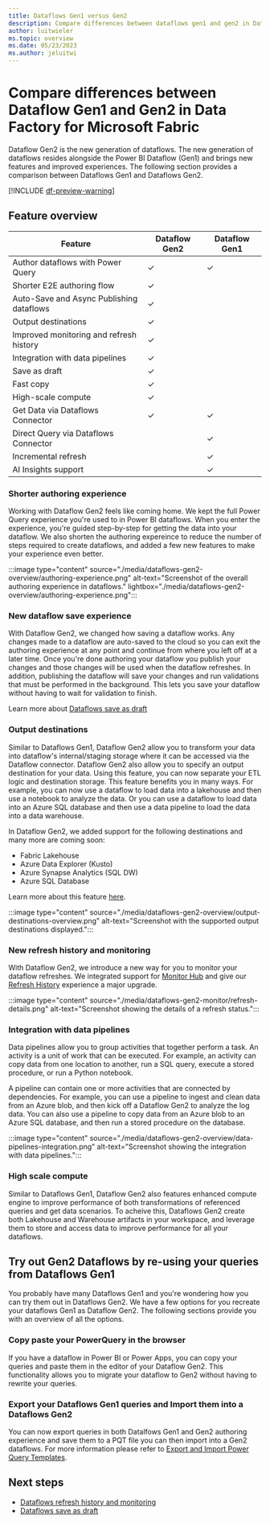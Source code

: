 ```yaml
---
title: Dataflows Gen1 versus Gen2
description: Compare differences between dataflows gen1 and gen2 in Data Factory for Microsoft Fabric.
author: luitwieler
ms.topic: overview
ms.date: 05/23/2023
ms.author: jeluitwi
---
```


# Compare differences between Dataflow Gen1 and Gen2 in Data Factory for Microsoft Fabric

Dataflow Gen2 is the new generation of dataflows. The new generation of dataflows resides alongside the Power BI Dataflow (Gen1) and brings new features and improved experiences. The following section provides a comparison between Dataflows Gen1 and Dataflows Gen2.

[!INCLUDE [df-preview-warning](includes/data-factory-preview-warning.md)]

## Feature overview

| Feature |   Dataflow Gen2 |  Dataflow Gen1 |
|--------|---|---|
| Author dataflows with Power Query  | ✓ | ✓ |
| Shorter E2E authoring flow | ✓ |  |
| Auto-Save and Async Publishing dataflows | ✓ |  |
| Output destinations  | ✓  |   |
| Improved monitoring and refresh history       | ✓ |   |
| Integration with data pipelines     | ✓  |   |
| Save as draft       | ✓ |   |
| Fast copy       | ✓  |   |
| High-scale compute     | ✓ |   |
| Get Data via Dataflows Connector | ✓ | ✓ |
| Direct Query via Dataflows Connector |  | ✓ |
| Incremental refresh       |   | ✓ |
| AI Insights support |  | ✓ |

### Shorter authoring experience

Working with Dataflow Gen2 feels like coming home. We kept the full Power Query experience you're used to in Power BI dataflows. When you enter the experience, you're guided step-by-step for getting the data into your dataflow. We also shorten the authoring expereince to reduce the number of steps required to create dataflows, and added a few new features to make your experience even better.

:::image type="content" source="./media/dataflows-gen2-overview/authoring-experience.png" alt-text="Screenshot of the overall authoring experience in dataflows." lightbox="./media/dataflows-gen2-overview/authoring-experience.png":::

### New dataflow save experience

With Dataflow Gen2, we changed how saving a dataflow works. Any changes made to a dataflow are auto-saved to the cloud so you can exit the authoring experience at any point and continue from where you left off at a later time. Once you're done authoring your dataflow you publish your changes and those changes will be used when the dataflow refreshes. In addition, publishing the dataflow will save your changes and run validations that must be performed in the background.  This lets you save your dataflow without having to wait for validation to finish. 

Learn more about [Dataflows save as draft](dataflows-gen2-save-draft.md)

### Output destinations

Similar to Dataflows Gen1, Dataflow Gen2 allow you to transform your data into dataflow's internal/staging storage where it can be accessed via the Dataflow connector. Dataflow Gen2 also allow you to specify an output destination for your data. Using this feature, you can now separate your ETL logic and destination storage. This feature benefits you in many ways. For example, you can now use a dataflow to load data into a lakehouse and then use a notebook to analyze the data. Or you can use a dataflow to load data into an Azure SQL database and then use a data pipeline to load the data into a data warehouse.

In Dataflow Gen2, we added support for the following destinations and many more are coming soon:

- Fabric Lakehouse
- Azure Data Explorer (Kusto)
- Azure Synapse Analytics (SQL DW)
- Azure SQL Database

Learn more about this feature [here](dataflows-gen2-overview.md).

:::image type="content" source="./media/dataflows-gen2-overview/output-destinations-overview.png" alt-text="Screenshot with the supported output destinations displayed.":::

### New refresh history and monitoring

With Dataflow Gen2, we introduce a new way for you to monitor your dataflow refreshes. We integrated support for [Monitor Hub](../placeholder.md) and give our [Refresh History](./dataflows-gen2-monitor.md) experience a major upgrade.

:::image type="content" source="./media/dataflows-gen2-monitor/refresh-details.png" alt-text="Screenshot showing the details of a refresh status.":::

### Integration with data pipelines

Data pipelines allow you to group activities that together perform a task. An activity is a unit of work that can be executed. For example, an activity can copy data from one location to another, run a SQL query, execute a stored procedure, or run a Python notebook.

A pipeline can contain one or more activities that are connected by dependencies. For example, you can use a pipeline to ingest and clean data from an Azure blob, and then kick off a Dataflow Gen2 to analyze the log data. You can also use a pipeline to copy data from an Azure blob to an Azure SQL database, and then run a stored procedure on the database.

:::image type="content" source="./media/dataflows-gen2-overview/data-pipelines-integration.png" alt-text="Screenshot showing the integration with data pipelines.":::

### High scale compute

Similar to Dataflows Gen1, Dataflow Gen2 also features enhanced compute engine to improve performance of both transformations of referenced queries and get data scenarios. To acheive this, Dataflows Gen2 create both Lakehouse and Warehouse artifacts in your workspace, and leverage them to store and access data to improve performance for all your dataflows.

## Try out Gen2 Dataflows by re-using your queries from Dataflows Gen1

You probably have many Dataflows Gen1 and you're wondering how you can try them out in Dataflows Gen2. We have a few options for you recreate your dataflows Gen1 as Dataflow Gen2. The following sections provide you with an overview of all the options.

### Copy paste your PowerQuery in the browser

If you have a dataflow in Power BI or Power Apps, you can copy your queries and paste them in the editor of your Dataflow Gen2. This functionality allows you to migrate your dataflow to Gen2 without having to rewrite your queries.

### Export your Dataflows Gen1 queries and Import them into a Dataflows Gen2 

You can now export queries in both Datalfows Gen1 and Gen2 authoring experience and save them to a PQT file you can then import into a Gen2 dataflows. For more information please refer to [Export and Import Power Query Templates](./dataflows-gen2-monitor.md).

## Next steps

- [Dataflows refresh history and monitoring](dataflows-gen2-monitor.md)
- [Dataflows save as draft](dataflows-gen2-save-draft.md)
